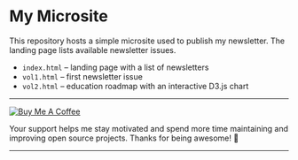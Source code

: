 # My Microsite

This repository hosts a simple microsite used to publish my newsletter. The landing page lists available newsletter issues.

* `index.html` – landing page with a list of newsletters
* `vol1.html` – first newsletter issue
* `vol2.html` – education roadmap with an interactive D3.js chart

---

[![Buy Me A Coffee](https://img.shields.io/badge/☕-Buy%20me%20a%20coffee-ffdd00?style=for-the-badge&logo=buymeacoffee&logoColor=black)](https://github.com/sponsors/amiralhafiz)

Your support helps me stay motivated and spend more time maintaining and improving open source projects. Thanks for being awesome! 💖

---
